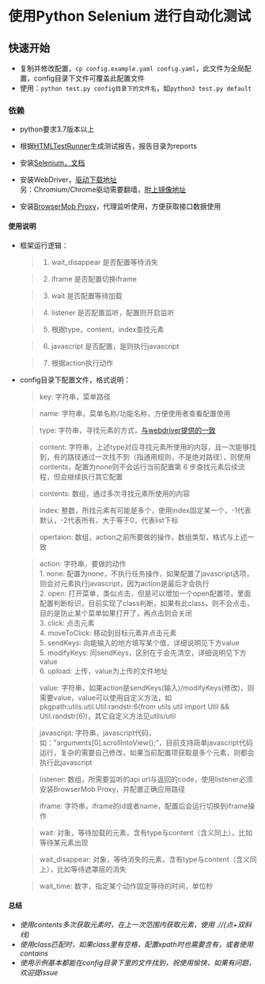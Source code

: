 # 使用Python Selenium 进行自动化测试

## 快速开始

- 复制并修改配置，```cp config.example.yaml config.yaml```，此文件为全局配置，config目录下文件可覆盖此配置文件
- 使用：```python test.py config目录下的文件名```，如`python3 test.py default`

### 依赖

* python要求3.7版本以上

* 根据[HTMLTestRunner](https://pypi.org/project/HTMLTestRunner-Python3/)生成测试报告，报告目录为reports

* 安装[Selenium，文档](https://www.selenium.dev/documentation/zh-cn/)

* 安装WebDriver，[驱动下载地址](https://www.selenium.dev/documentation/zh-cn/webdriver/driver_requirements/)  
    另：Chromium/Chrome驱动需要翻墙，[附上镜像地址](http://npm.taobao.org/mirrors/chromedriver/)

* 安装[BrowserMob Proxy](https://github.com/lightbody/browsermob-proxy/releases/tag/browsermob-proxy-2.1.4)，代理监听使用，方便获取接口数据使用

#### 使用说明

* 框架运行逻辑：

    > 1. wait_disappear 是否配置等待消失

    > 2. iframe 是否配置切换iframe

    > 3. wait 是否配置等待加载

    > 4. listener 是否配置监听，配置则开启监听

    > 5. 根据type，content，index查找元素

    > 6. javascript 是否配置，是则执行javascript

    > 7. 根据action执行动作

* config目录下配置文件，格式说明：  

    > key: 字符串，菜单路径
    
    > name: 字符串，菜单名称/功能名称，方便使用者查看配置使用
    
    > type: 字符串，寻找元素的方式，[与webdriver提供的一致](https://www.selenium.dev/documentation/zh-cn/getting_started_with_webdriver/locating_elements/)
    
    > content: 字符串，上述type对应寻找元素所使用的内容，且一次能够找到，有的路径通过一次找不到（指通用规则，不是绝对路径），则使用contents，配置为none则不会运行当前配置第 6 步查找元素后续流程，但会继续执行其它配置
    
    > contents: 数组，通过多次寻找元素所使用的内容
    
    > index: 整数，所找元素有可能是多个，使用index固定某一个，-1代表默认，-2代表所有，大于等于0，代表list下标
    
    > opertaion: 数组，action之前所要做的操作，数组类型，格式与上述一致
    
    > action: 字符串，要做的动作  
        1. none: 配置为none，不执行任务操作，如果配置了javascript选项，则会对元素执行javascript，因为action是最后才会执行  
        2. open: 打开菜单，类似点击，但是可以增加一个open配置项，里面配置判断标识，目前实现了class判断，如果有此class，则不会点击，目的是防止某个菜单如果打开了，再点击则会关闭  
        3. click: 点击元素  
        4. moveToClick: 移动到目标元素并点击元素  
        5. sendKeys: 向能输入的地方填写某个值，详细说明见下方value  
        5. modifyKeys: 同sendKeys，区别在于会先清空，详细说明见下方value  
        6. upload: 上传，value为上传的文件地址  
    
    > value: 字符串，如果action是sendKeys(输入)/modifyKeys(修改)，则需要value，value可以使用自定义方法，如pkgpath:utils.util.Util:randstr:6(from utils.util import Util && Util.randstr(6))，其它自定义方法见utils/util

    > javascript: 字符串，javascript代码，如："arguments[0].scrollIntoView();"，目前支持简单javascript代码运行，复杂的需要自己修改，如果当前配置项获取是多个元素，则都会执行此javascript
    
    > listener: 数组，所需要监听的api url与返回的code，使用listener必须安装BrowserMob Proxy，并配置正确应用路径

    > iframe: 字符串，iframe的id或者name，配置后会运行切换到iframe操作

    > wait: 对象，等待加载的元素，含有type与content（含义同上），比如等待某元素出现

    > wait_disappear: 对象，等待消失的元素，含有type与content（含义同上），比如等待遮罩层的消失

    > wait_time: 数字，指定某个动作固定等待的时间，单位秒
    
#### 总结

* _使用contents多次获取元素时，在上一次范围内获取元素，使用 .//(点+双斜线)_
* _使用class匹配时，如果class里有空格，配置xpath时也需要含有，或者使用contains_ 
* _使用示例基本都能在config目录下里的文件找到，祝使用愉快，如果有问题，欢迎提issue_

